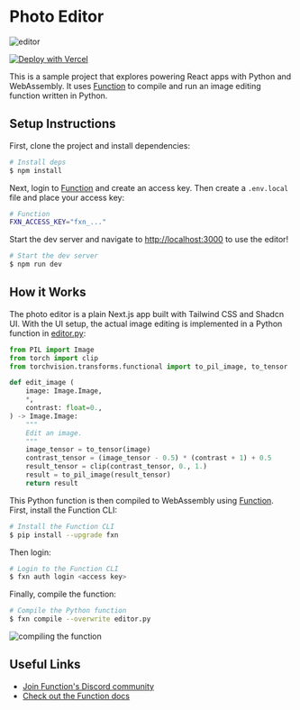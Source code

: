 # Photo Editor

![editor](editing.gif)

[![Deploy with Vercel](https://vercel.com/button)](https://vercel.com/new/clone?repository-url=https%3A%2F%2Fgithub.com%2Folokobayusuf%2Fphoto-editor&env=FXN_ACCESS_KEY&envDescription=Create%20a%20Function%20access%20key%20to%20make%20predictions.&envLink=https%3A%2F%2Fwww.fxn.ai%2Fsettings%2Fdeveloper&project-name=photo-editor&repository-name=photo-editor&redirect-url=https%3A%2F%2Fdocs.fxn.ai%2Fintroduction&demo-title=Photo%20Editor&demo-description=Web-based%20photo%20editor%20powered%20by%20Python%20and%20WebAssembly.)

This is a sample project that explores powering React apps with Python and WebAssembly. It uses 
[Function](https://docs.fxn.ai/predictors/create) to compile and run an image editing function 
written in Python.

## Setup Instructions
First, clone the project and install dependencies:
```sh
# Install deps
$ npm install
```

Next, login to [Function](https://www.fxn.ai/settings/developer) and create an access key.
Then create a `.env.local` file and place your access key:
```sh
# Function
FXN_ACCESS_KEY="fxn_..."
```

Start the dev server and navigate to [http://localhost:3000](http://localhost:3000) to use the editor!
```sh
# Start the dev server
$ npm run dev
```

## How it Works
The photo editor is a plain Next.js app built with Tailwind CSS and Shadcn UI. With the UI setup, the actual image editing 
is implemented in a Python function in [editor.py](editor.py):
```py
from PIL import Image
from torch import clip
from torchvision.transforms.functional import to_pil_image, to_tensor

def edit_image (
    image: Image.Image,
    *,
    contrast: float=0.,
) -> Image.Image:
    """
    Edit an image.
    """
    image_tensor = to_tensor(image)
    contrast_tensor = (image_tensor - 0.5) * (contrast + 1) + 0.5
    result_tensor = clip(contrast_tensor, 0., 1.)
    result = to_pil_image(result_tensor)
    return result
```

This Python function is then compiled to WebAssembly using [Function](https://docs.fxn.ai/predictors/create). First, install 
the Function CLI:
```sh
# Install the Function CLI
$ pip install --upgrade fxn
```

Then login:
```sh
# Login to the Function CLI
$ fxn auth login <access key>
```

Finally, compile the function:
```sh
# Compile the Python function
$ fxn compile --overwrite editor.py
```

![compiling the function](compile.gif)

## Useful Links
- [Join Function's Discord community](https://discord.gg/fxn)
- [Check out the Function docs](https://docs.fxn.ai)